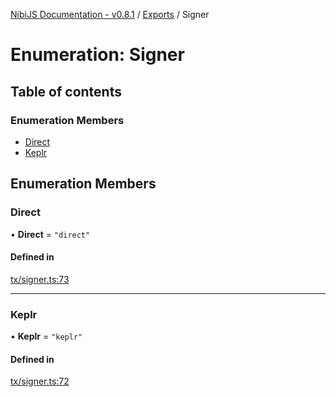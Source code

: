 [NibiJS Documentation - v0.8.1](../intro.md) / [Exports](../modules.md) / Signer

# Enumeration: Signer

## Table of contents

### Enumeration Members

- [Direct](Signer.md#direct)
- [Keplr](Signer.md#keplr)

## Enumeration Members

### Direct

• **Direct** = ``"direct"``

#### Defined in

[tx/signer.ts:73](https://github.com/NibiruChain/ts-sdk/blob/d8a9441/packages/nibijs/src/tx/signer.ts#L73)

___

### Keplr

• **Keplr** = ``"keplr"``

#### Defined in

[tx/signer.ts:72](https://github.com/NibiruChain/ts-sdk/blob/d8a9441/packages/nibijs/src/tx/signer.ts#L72)
